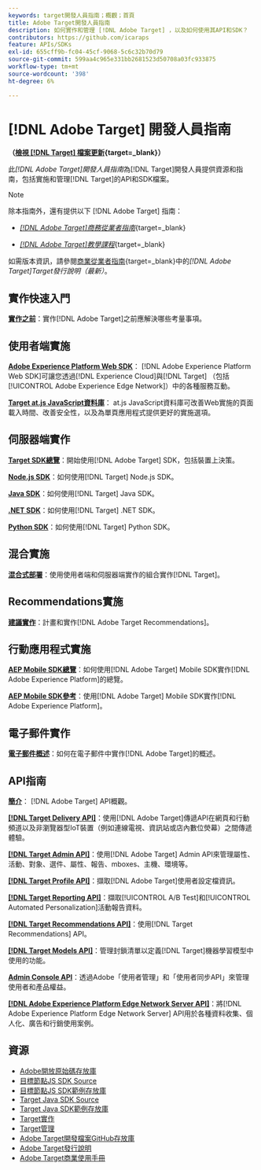 ```yaml
---
keywords: target開發人員指南；概觀；首頁
title: Adobe Target開發人員指南
description: 如何實作和管理 [!DNL Adobe Target] ，以及如何使用其API和SDK？
contributors: https://github.com/icaraps
feature: APIs/SDKs
exl-id: 655cff9b-fc04-45cf-9068-5c6c32b70d79
source-git-commit: 599aa4c965e331bb2681523d50708a03fc933875
workflow-type: tm+mt
source-wordcount: '398'
ht-degree: 6%

---
```


# [!DNL Adobe Target] 開發人員指南

**（[檢視 [!DNL Target] 檔案更新](https://experienceleague.adobe.com/docs/target/using/release-notes/doc-change.html){target=_blank}）**

此&#x200B;*[!DNL Adobe Target]開發人員指南*&#x200B;為[!DNL Target]開發人員提供資源和指南，包括實施和管理[!DNL Target]的API和SDK檔案。

>[!NOTE]
>
>除本指南外，還有提供以下 [!DNL Adobe Target] 指南：
>
>* [*[!DNL Adobe Target]商務從業者指南&#x200B;*](https://experienceleague.adobe.com/docs/target/using/target-home.html?lang=zh-Hant){target=_blank}
>
>* [*[!DNL Adobe Target]教學課程&#x200B;*](https://experienceleague.adobe.com/docs/target-learn/tutorials/overview.html){target=_blank}
>
>如需版本資訊，請參閱[商業從業者指南](https://experienceleague.adobe.com/docs/target/using/release-notes/release-notes.html){target=_blank}中的&#x200B;*[!DNL Adobe Target]Target發行說明（最新）*。

## 實作快速入門

**[實作之前](/help/dev/before-implement/considerations-before-you-implement-target.md)**：實作[!DNL Adobe Target]之前應解決哪些考量事項。

## 使用者端實施

[**Adobe Experience Platform Web SDK**](/help/dev/implement/client-side/aep-web-sdk/aep-web-sdk-overview.md)： [!DNL Adobe Experience Platform Web SDK]可讓您透過[!DNL Experience Cloud]與[!DNL Target] （包括[!UICONTROL Adobe Experience Edge Network]）中的各種服務互動。

[**Target at.js JavaScript資料庫**](/help/dev/implement/client-side/overview.md)： at.js JavaScript資料庫可改善Web實施的頁面載入時間、改善安全性，以及為單頁應用程式提供更好的實施選項。

## 伺服器端實作

[**Target SDK總覽**](implement/server-side/server-side-overview.md)：開始使用[!DNL Adobe Target] SDK，包括裝置上決策。

[**Node.js SDK**](implement/server-side/node-js/overview.md)：如何使用[!DNL Target] Node.js SDK。

[**Java SDK**](implement/server-side/java/overview.md)：如何使用[!DNL Target] Java SDK。

[**.NET SDK**](implement/server-side/net/overview.md)：如何使用[!DNL Target] .NET SDK。

[**Python SDK**](implement/server-side/python/overview.md)：如何使用[!DNL Target] Python SDK。

## 混合實施

[**混合式部署**](implement/hybrid/hybrid-overview.md)：使用使用者端和伺服器端實作的組合實作[!DNL Target]。

## Recommendations實施

[**建議實作**](implement/recommendations/recommendations.md)：計畫和實作[!DNL Adobe Target Recommendations]。

## 行動應用程式實施

[**AEP Mobile SDK總覽**](implement/mobile/overview.md)：如何使用[!DNL Adobe Target] Mobile SDK實作[!DNL Adobe Experience Platform]的總覽。

[**AEP Mobile SDK參考**](https://developer.adobe.com/client-sdks/documentation/)：使用[!DNL Adobe Target] Mobile SDK實作[!DNL Adobe Experience Platform]。

## 電子郵件實作

[**電子郵件概述**](implement/email/overview.md)：如何在電子郵件中實作[!DNL Adobe Target]的概述。

## API指南

[**簡介**](before-administer/target-api-overview.md)： [!DNL Adobe Target] API概觀。

[**[!DNL Target Delivery API]**](/help/dev/implement/delivery-api/overview.md)：使用[!DNL Adobe Target]傳遞API在網頁和行動頻道以及非瀏覽器型IoT裝置（例如連線電視、資訊站或店內數位熒幕）之間傳遞體驗。

[**[!DNL Target Admin API]**](administer/admin-api/admin-api-overview-new.md)：使用[!DNL Adobe Target] Admin API來管理屬性、活動、對象、選件、屬性、報告、mboxes、主機、環境等。

[**[!DNL Target Profile API]**](/help/dev/administer/profile-api/profiles-api.md)：擷取[!DNL Adobe Target]使用者設定檔資訊。

[**[!DNL Target Reporting API]**](https://developer.adobe.com/target/administer/admin-api/#tag/Reports)：擷取[!UICONTROL A/B Test]和[!UICONTROL Automated Personalization]活動報告資料。

[**[!DNL Target Recommendations API]**](https://developer.adobe.com/target/administer/recommendations-api/)：使用[!DNL Target Recommendations] API。

[**[!DNL Target Models API]**](administer/models-api/models-api-overview.md)：管理封鎖清單以定義[!DNL Target]機器學習模型中使用的功能。

[**Admin Console API**](https://developer.adobe.com/umapi/)：透過Adobe「使用者管理」和「使用者同步API」來管理使用者和產品權益。

[**[!DNL Adobe Experience Platform Edge Network Server API]**](https://experienceleague.adobe.com/docs/experience-platform/edge-network-server-api/overview.html)：將[!DNL Adobe Experience Platform Edge Network Server] API用於各種資料收集、個人化、廣告和行銷使用案例。

## 資源

* [Adobe開放原始碼存放庫](https://github.com/adobe)
* [目標節點JS SDK Source](https://github.com/adobe/target-nodejs-sdk)
* [目標節點JS SDK範例存放庫](https://github.com/adobe/target-nodejs-sdk-samples)
* [Target Java SDK Source](https://github.com/adobe/target-java-sdk)
* [Target Java SDK範例存放庫](https://github.com/adobe/target-java-sdk-samples)
* [Target實作](./before-implement/prepare-to-implement-target.md)
* [Target管理](./before-administer/target-api-overview.md)
* [Adobe Target開發檔案GitHub存放庫](https://github.com/AdobeDocs/target-developers)
* [Adobe Target發行說明](https://experienceleague.adobe.com/docs/target/using/release-notes/release-notes.html)
* [Adobe Target商業使用手冊](https://experienceleague.adobe.com/docs/target/using/target-home.html?lang=zh-Hant)

